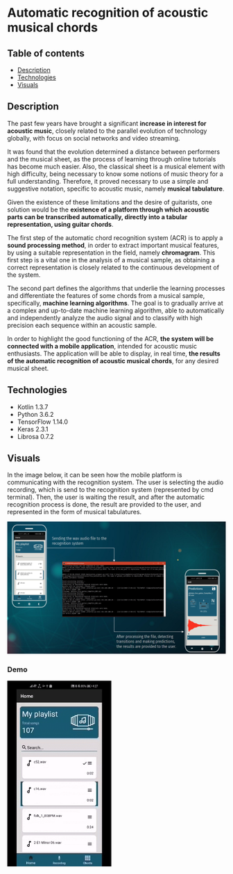 # Automatic recognition of acoustic musical chords


## Table of contents
* [Description](#Description)
* [Technologies](#Technologies)
* [Visuals](#Visuals)

## Description 
The past few years have brought a significant **increase in interest for acoustic music**, closely
related to the parallel evolution of technology globally, with focus on social networks and video
streaming.

It was found that the evolution determined a distance between performers and the musical
sheet, as the process of learning through online tutorials has become much easier. Also, the
classical sheet is a musical element with high difficulty, being necessary to know some notions
of music theory for a full understanding. Therefore, it proved necessary to use a simple and
suggestive notation, specific to acoustic music, namely **musical tabulature**.

Given the existence of these limitations and the desire of guitarists, one solution would
be the **existence of a platform through which acoustic parts can be transcribed automatically,
directly into a tabular representation, using guitar chords**.

The first step of the automatic chord recognition system (ACR) is to apply a **sound processing
method**, in order to extract important musical features, by using a suitable representation in
the field, namely **chromagram**. This first step is a vital one in the analysis of a musical sample,
as obtaining a correct representation is closely related to the continuous development of the
system.

The second part defines the algorithms that underlie the learning processes and differentiate
the features of some chords from a musical sample, specifically, **machine learning algorithms**.
The goal is to gradually arrive at a complex and up-to-date machine learning algorithm, able
to automatically and independently analyze the audio signal and to classify with high precision
each sequence within an acoustic sample.

In order to highlight the good functioning of the ACR, **the system will be connected with
a mobile application**, intended for acoustic music enthusiasts. The application will be able to
display, in real time, **the results of the automatic recognition of acoustic musical chords**, for
any desired musical sheet.

## Technologies
- Kotlin 1.3.7
- Python 3.6.2
- TensorFlow 1.14.0
- Keras 2.3.1
- Librosa 0.7.2

## Visuals
In the image below, it can be seen how the mobile platform is communicating with the recognition system.
The user is selecting the audio recording, which is send to the recognition system (represented by cmd terminal).
Then, the user is waiting the result, and after the automatic recognition process is done, the result are 
provided to the user, and represented in the form of musical tabulatures.

![](resources//system-overview.png)

### Demo 

![](resources//gif-recording.gif)
